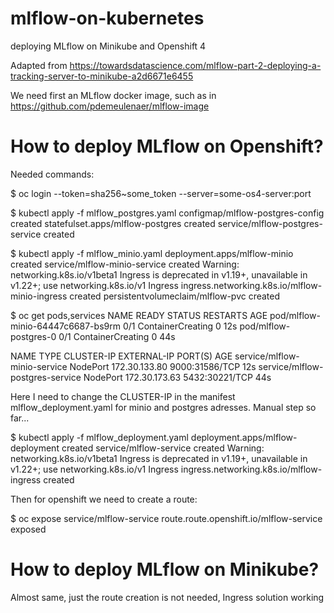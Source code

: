# mlflow-on-kubernetes
deploying MLflow on Minikube and Openshift 4

Adapted from https://towardsdatascience.com/mlflow-part-2-deploying-a-tracking-server-to-minikube-a2d6671e6455 

We need first an MLflow docker image, such as in https://github.com/pdemeulenaer/mlflow-image 

# How to deploy MLflow on Openshift?

Needed commands:

$ oc login --token=sha256~some_token --server=some-os4-server:port

$ kubectl apply -f mlflow_postgres.yaml
configmap/mlflow-postgres-config created
statefulset.apps/mlflow-postgres created
service/mlflow-postgres-service created

$ kubectl apply -f mlflow_minio.yaml 
deployment.apps/mlflow-minio created
service/mlflow-minio-service created
Warning: networking.k8s.io/v1beta1 Ingress is deprecated in v1.19+, unavailable in v1.22+; use networking.k8s.io/v1 Ingress
ingress.networking.k8s.io/mlflow-minio-ingress created
persistentvolumeclaim/mlflow-pvc created

$ oc get pods,services
NAME                                READY   STATUS              RESTARTS   AGE
pod/mlflow-minio-64447c6687-bs9rm   0/1     ContainerCreating   0          12s
pod/mlflow-postgres-0               0/1     ContainerCreating   0          44s

NAME                              TYPE       CLUSTER-IP      EXTERNAL-IP   PORT(S)          AGE
service/mlflow-minio-service      NodePort   172.30.133.80   <none>        9000:31586/TCP   12s
service/mlflow-postgres-service   NodePort   172.30.173.63   <none>        5432:30221/TCP   44s

Here I need to change the CLUSTER-IP in the manifest mlflow_deployment.yaml for minio and postgres adresses. Manual step so far...

$ kubectl apply -f mlflow_deployment.yaml 
deployment.apps/mlflow-deployment created
service/mlflow-service created
Warning: networking.k8s.io/v1beta1 Ingress is deprecated in v1.19+, unavailable in v1.22+; use networking.k8s.io/v1 Ingress
ingress.networking.k8s.io/mlflow-ingress created

Then for openshift we need to create a route: 

$ oc expose service/mlflow-service
route.route.openshift.io/mlflow-service exposed

# How to deploy MLflow on Minikube?

Almost same, just the route creation is not needed, Ingress solution working

